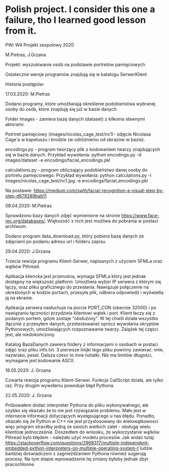 # Polish project. I consider this one a failure, tho I learned good lesson from it.

PWr W4 Projekt zespolowy 2020

M.Pietras, J.Grzana

Projekt: wyszukiwanie osób na podstawie portretów pamięciowych

Ostateczne wersje programów znajdują się w katalogu SerwerKlient


Historia postępów:

17.03.2020: M.Pietras

Dodano programy, które umożliwiają określenie podobieństwa wybranej osoby do osób, które znajdują się już w bazie danych.

Folder images - zamiera bazę danych (dataset) z kilkoma sławnymi aktorami.

Potrtret pamięciowy (images/nicolas_cage_test/nc1)- zdjęcie Nicolasa Cage'a w kapeluszu i brodzie (w odróżnieniu od obrazów w bazie).

encodings.py - program tworzący plik z kodowaniem twarzy znajdujących się w bazie danych. Przykład wywołania: python encodings.py -d 
images/dataset -e encodings/facial_encodings.pkl   

calculations.py - program obliczający podobieństwo danej osoby do portretu pamięciowego. Przykład wywołania: python calculations.py -i images/nicolas_cage_test/nc1.jpg -e encodings/facial_encodings.pkl   

Na postawie: https://medium.com/swlh/facial-recognition-a-visual-step-by-step-d679289bab11


08.04.2020: M.Pietras

Sprawdzono bazy danych zdjęć wymienione na stronie https://www.face-rec.org/databases/. Większość z nich jest możliwa do pobrania w postaci archiwum. 

Dodano program data_download.py, który pobiera bazę danych ze zdjęciami po podaniu adresu url i folderu zapisu.

29.04.2020: J.Grzana

Trzecia rewizja programu Klient-Serwer, napisanych z użyciem SFMLa oraz wątków Pthread. 

Aplikacja kliencka jest przenośna, wymaga SFMLa który jest jednak dostępny na większość platform. Umożliwia wybór IP serwera z którym się łączy, oraz pliku graficznego do przesłania. Nawiązuje połączenie na określonych w kodzie portach, przesyła plik, odbiera odpowiedź i wyświetla ją na ekranie. 

Aplikacja serwera nasłuchuje na porcie PORT_CON (obecnie 32000) i po nawiązaniu łączności przydziela klientowi wątek i port. Klient łaczy się z podanym portem, gdzie zostaje "obsłużony". W tej chwili działa wszystko (łącznie z przesyłem danych, przetestowane) oprócz wywołania skryptów Pythonowych, umożliwiających rozpoznawanie twarzy. Zalążek tej części jest, ale niedokończony.

Katalog BazaDanych zawiera foldery z informacjami o osobach w postaci zdjęć oraz pliku info.txt. 3 pierwsze linijki tego pliku powinny zawierać: imie, nazwisko, pesel. Dalsza czesc to inne notatki. Nie ma limitów długości, wymagane jest kodowanie ASCII. 

18.05.2020: J. Grzana

Czwarta rewizja programu Klient-Serwer.
Funkcja CallScript działa, ale tylko raz. Przy drugim wywołaniu powoduje błąd Pythona. 

22.05.2020: J. Grzana

Próbowałem dodać interpreter Pythona do pliku wykonywalnego, ale szybko się okazało że to nie jest rozwiązanie problemu. Mało jest w internecie informacji dotyczących występującego u nas błędu. Ponadto, okazało się że Python w C++ nie jest przystosowany do wielowątkowosci więc program straciłby jedną ze swoich wielkich zalet - obsługę wielu klientóœ jednocześnie. Doszedłem do wniosku, że wykorzystanie wątków Pthread było błędem - należało użyć modelu procesów. Jak widać tutaj: https://stackoverflow.com/questions/2968317/multiple-independent-embedded-python-interpreters-on-multiple-operating-system-t ludzie bardziej doświadczeni z zagnieżdżaniem Pythona również sugerują procesy. Na tym etapie wprowadzenie tej zmiany byłoby jednak zbyt pracochłonne.
